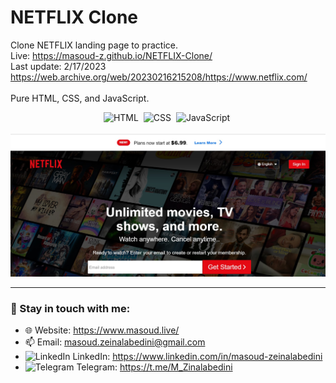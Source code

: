 # NETFLIX Clone
Clone NETFLIX landing page to practice.  
Live: https://masoud-z.github.io/NETFLIX-Clone/   </br>
Last update: 2/17/2023  
https://web.archive.org/web/20230216215208/https://www.netflix.com/  
</br>
Pure HTML, CSS, and JavaScript.
<div align="center">
<img src="https://camo.githubusercontent.com/d458b55282fc167f5a189b35e54f966acdd5100d9331d90bea6416f2805e7f95/68747470733a2f2f63646e2e6a7364656c6976722e6e65742f67682f64657669636f6e732f64657669636f6e2f69636f6e732f68746d6c352f68746d6c352d706c61696e2e737667" title="HTML" alt="HTML" width="40" height="40"  />&nbsp;
 <img src="https://camo.githubusercontent.com/ad8fbf7f75f04b296b72beb893acf572b364e69ec35ea41a68a29507f5b1cd1b/68747470733a2f2f63646e2e6a7364656c6976722e6e65742f67682f64657669636f6e732f64657669636f6e2f69636f6e732f637373332f637373332d706c61696e2e737667" title="CSS" alt="CSS" width="40" height="40"/>&nbsp;
  <img src="https://camo.githubusercontent.com/528e232c728b497080cbf31d2a7e797caa81e402ff81643f79b2c2c395a29f17/68747470733a2f2f63646e2e6a7364656c6976722e6e65742f67682f64657669636f6e732f64657669636f6e2f69636f6e732f6a6176617363726970742f6a6176617363726970742d706c61696e2e737667" title="JavaScript" alt="JavaScript" width="40" height="40"/>&nbsp;
</div> </br>

<img src="https://raw.githubusercontent.com/Masoud-z/NETFLIX-Clone/main/nrtflix.jpg"   alt="netflix" />
 

___

### :high_brightness: Stay in touch with me:

- :globe_with_meridians: Website: https://www.masoud.live/
- 📫 Email: masoud.zeinalabedini@gmail.com
- <img src="https://raw.githubusercontent.com/Masoud-z/Masoud-z/8b5163f78fdb223d5244fdf50a42f06e06aed444/291709_logo_linked%20in_social%20network_social_social%20media_icon.svg" title="LinkedIn" alt="LinkedIn" width="16" height="16" /> LinkedIn: https://www.linkedin.com/in/masoud-zeinalabedini 
- <img src="https://raw.githubusercontent.com/Masoud-z/Masoud-z/202fcb428e29f72658feae61b91013aaf51e3964/3787425_telegram_logo_messanger_social_social%20media_icon.svg" title="Telegram" alt="Telegram" width="16" height="16" /> Telegram: https://t.me/M_Zinalabedini
